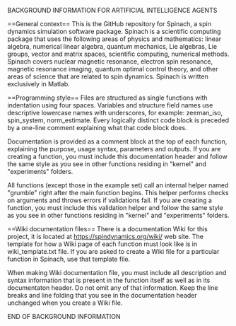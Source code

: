 BACKGROUND INFORMATION FOR ARTIFICIAL INTELLIGENCE AGENTS

==General context==
This is the GitHub repository for Spinach, a spin dynamics simulation software package. Spinach is a scientific computing package that uses the following areas of physics and mathematics: linear algebra, numerical linear algebra, quantum mechanics, Lie algebras, Lie groups, vector and matrix spaces, scientific computing, numerical methods. Spinach covers nuclear magnetic resonance, electron spin resonance, magnetic resonance imaging, quantum optimal control theory, and other areas of science that are related to spin dynamics. Spinach is written exclusively in Matlab.

==Programming style==
Files are structured as single functions with indentation using four spaces. Variables and structure field names use descriptive lowercase names with underscores, for example: zeeman_iso, spin_system, norm_estimate. Every logically distinct code block is preceded by a one-line comment explaining what that code block does.

Documentation is provided as a comment block at the top of each function, explaining the purpose, usage syntax, parameters and outputs. If you are creating a function, you must include this documentation header and follow the same style as you see in other functions residing in "kernel" and "experiments" folders. 

All functions (except those in the example set) call an internal helper named "grumble" right after the main function begins. This helper performs checks on arguments and throws errors if validations fail. If you are creating a function, you must include this validation helper and follow the same style as you see in other functions residing in "kernel" and "experiments" folders.

==Wiki documentation files==
There is a documentation Wiki for this project, it is located at https://spindynamics.org/wiki/ web site. The template for how a Wiki page of each function must look like is in wiki_template.txt file. If you are asked to create a Wiki file for a particular function in Spinach, use that template file. 

When making Wiki documentation file, you must include all description and syntax information that is present in the function itself as well as in its documentaton header. Do not omit any of that information. Keep the line breaks and line folding that you see in the documentation header unchanged when you create a Wiki file.

END OF BACKGROUND INFORMATION
